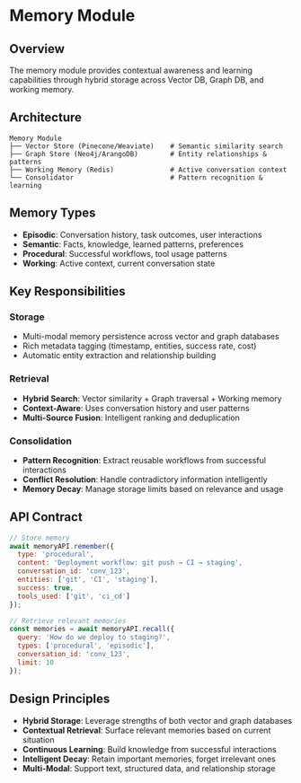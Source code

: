 # Memory Module

## Overview

The memory module provides contextual awareness and learning capabilities through hybrid storage across Vector DB, Graph DB, and working memory.

## Architecture

```
Memory Module
├── Vector Store (Pinecone/Weaviate)    # Semantic similarity search
├── Graph Store (Neo4j/ArangoDB)        # Entity relationships & patterns  
├── Working Memory (Redis)              # Active conversation context
└── Consolidator                        # Pattern recognition & learning
```

## Memory Types

- **Episodic**: Conversation history, task outcomes, user interactions
- **Semantic**: Facts, knowledge, learned patterns, preferences  
- **Procedural**: Successful workflows, tool usage patterns
- **Working**: Active context, current conversation state

## Key Responsibilities

### Storage
- Multi-modal memory persistence across vector and graph databases
- Rich metadata tagging (timestamp, entities, success rate, cost)
- Automatic entity extraction and relationship building

### Retrieval  
- **Hybrid Search**: Vector similarity + Graph traversal + Working memory
- **Context-Aware**: Uses conversation history and user patterns
- **Multi-Source Fusion**: Intelligent ranking and deduplication

### Consolidation
- **Pattern Recognition**: Extract reusable workflows from successful interactions
- **Conflict Resolution**: Handle contradictory information intelligently
- **Memory Decay**: Manage storage limits based on relevance and usage

## API Contract

```javascript
// Store memory
await memoryAPI.remember({
  type: 'procedural',
  content: 'Deployment workflow: git push → CI → staging',
  conversation_id: 'conv_123',
  entities: ['git', 'CI', 'staging'],
  success: true,
  tools_used: ['git', 'ci_cd']
});

// Retrieve relevant memories
const memories = await memoryAPI.recall({
  query: 'How do we deploy to staging?',
  types: ['procedural', 'episodic'],
  conversation_id: 'conv_123',
  limit: 10
});
```

## Design Principles

- **Hybrid Storage**: Leverage strengths of both vector and graph databases
- **Contextual Retrieval**: Surface relevant memories based on current situation
- **Continuous Learning**: Build knowledge from successful interactions
- **Intelligent Decay**: Retain important memories, forget irrelevant ones
- **Multi-Modal**: Support text, structured data, and relationship storage